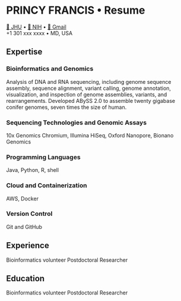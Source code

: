 # PRINCY FRANCIS   •   Resume
[📧 JHU](mailto:pfranc10@jh.edu) • [📧 NIH](mailto:francisp2@nih.gov)  • [📧 Gmail](mailto:princyfrancis24@gmail.com) <br>
+1 301 xxx xxxx • MD, USA

## Expertise
### Bioinformatics and Genomics
Analysis of DNA and RNA sequencing, including genome sequence assembly, sequence alignment, variant calling, genome annotation, visualization, and inspection of genome assemblies, variants, and rearrangements. Developed ABySS 2.0 to assemble twenty gigabase conifer genomes, seven times the size of human.

### Sequencing Technologies and Genomic Assays
10x Genomics Chromium, Illumina HiSeq, Oxford Nanopore, Bionano Genomics

### Programming Languages
Java, Python, R, shell

### Cloud and Containerization
AWS, Docker

### Version Control
Git and GitHub

## Experience
Bioinformatics volunteer
Postdoctoral Researcher

## Education
Bioinformatics volunteer
Postdoctoral Researcher
